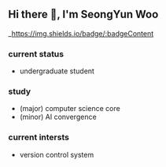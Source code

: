 ## Hi there 👋, I'm SeongYun Woo
_https://img.shields.io/badge/:badgeContent

### current status
- undergraduate student
### study
- (major) computer science core
- (minor) AI convergence
### current intersts
- version control system

<!--
**Woosyun/Woosyun** is a ✨ _special_ ✨ repository because its `README.md` (this file) appears on your GitHub profile.

Here are some ideas to get you started:

- 🔭 I’m currently working on ...
- 🌱 I’m currently learning ...
- 👯 I’m looking to collaborate on ...
- 🤔 I’m looking for help with ...
- 💬 Ask me about ...
- 📫 How to reach me: ...
- 😄 Pronouns: ...
- ⚡ Fun fact: ...
-->
